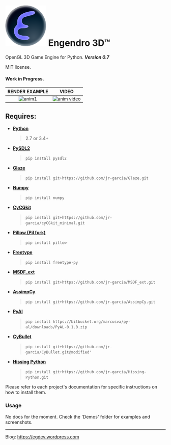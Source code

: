 # ![e3d_Logo](./e3d/defaults/textures/e3dlogo.png) Engendro 3D™

OpenGL 3D Game Engine for Python. **_Version 0.7_**

MIT license.

#### Work in Progress.

RENDER EXAMPLE             | VIDEO  
:-------------------------:|:-------------------------:
![anim1](https://egdev.files.wordpress.com/2015/03/instantc3a1nea2.png)|[![anim video](http://i67.tinypic.com/2zjkidh.jpg)](https://youtu.be/gdaQMJJW0GM)|

## Requires:

* **[Python](https://www.python.org/)** 
    > 2.7 or 3.4+

* **[PySDL2](http://pysdl2.readthedocs.org/)** 
    > `pip install pysdl2`
* **[Glaze](https://github.com/jr-garcia/Glaze)** 
    > `pip install git+https://github.com/jr-garcia/Glaze.git`
* **[Numpy](http://www.numpy.org/)**
    > `pip install numpy`
* **[CyCGkit](https://github.com/jr-garcia/cyCGkit_minimal)** 
    > `pip install git+https://github.com/jr-garcia/cyCGkit_minimal.git`    
* **[Pillow (Pil fork)](https://python-pillow.org/)**
    > `pip install pillow`
* **[Freetype](https://github.com/rougier/freetype-py)**
    > `pip install freetype-py`
* **[MSDF_ext](https://github.com/jr-garcia/MSDF_ext)** 
    > `pip install git+https://github.com/jr-garcia/MSDF_ext.git`
* **[AssimpCy](https://github.com/jr-garcia/AssimpCy)** 
    > `pip install git+https://github.com/jr-garcia/AssimpCy.git`
* **[PyAl](http://pythonhosted.org/PyAL/)** 
    > `pip install https://bitbucket.org/marcusva/py-al/downloads/PyAL-0.1.0.zip`                
* **[CyBullet](https://github.com/jr-garcia/CyBullet)** 
    > `pip install git+https://github.com/jr-garcia/CyBullet.git@modified'`
    
* **[Hissing Python](https://github.com/jr-garcia/Hissing-Python)**
    > `pip install git+https://github.com/jr-garcia/Hissing-Python.git`
        
Please refer to each project's documentation for specific instructions on how to install them.

### Usage

No docs for the moment. Check the 'Demos' folder for examples and screenshots.
 
<hr>
 
Blog: https://egdev.wordpress.com